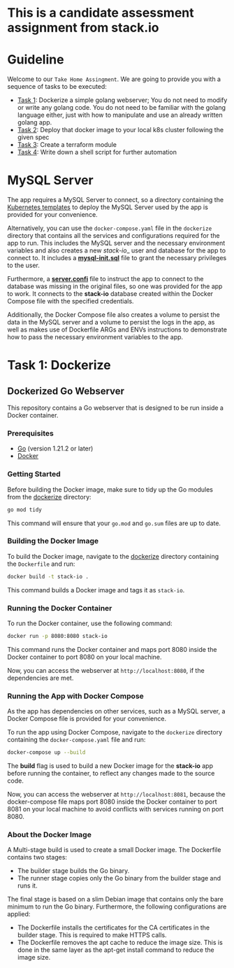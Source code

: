 # This is a candidate assessment assignment from stack.io

# Guideline

Welcome to our `Take Home Assingment`. We are going to provide you with a sequence of tasks to be executed:
* [Task 1](dockerize): Dockerize a simple golang webserver; You do not need to modify or write any golang code. You do not need to be familiar with the golang language either, just with how to manipulate and use an already written golang app.
* [Task 2](kubernetes): Deploy that docker image to your local k8s cluster following the given spec
* [Task 3](terraform): Create a terraform module
* [Task 4](linux): Write down a shell script for further automation

# MySQL Server

The app requires a MySQL Server to connect, so a directory containing the [Kubernetes templates](./kubernetes/mysql) to deploy the MySQL Server used by the app is provided for your convenience.

Alternatively, you can use the `docker-compose.yaml` file in the `dockerize` directory that contains all the services and configurations required for the app to run. This includes the MySQL server and the necessary environment variables and also creates a new _stack-io__ user and database for the app to connect to. It includes a [__mysql-init.sql__](./dockerize/mysql-init.sql) file to grant the necessary privileges to the user.

Furthermore, a [__server.confi__](./dockerize/server.confi) file to instruct the app to connect to the database was missing in the original files, so one was provided for the app to work. It connects to the __stack-io__ database created within the Docker Compose file with the specified credentials.

Additionally, the Docker Compose file also creates a volume to persist the data in the MySQL server and a volume to persist the logs in the app, as well as makes use of Dockerfile ARGs and ENVs instructions to demonstrate how to pass the necessary environment variables to the app.

# Task 1: Dockerize

## Dockerized Go Webserver

This repository contains a Go webserver that is designed to be run inside a Docker container.

### Prerequisites

- [Go](https://golang.org/dl/) (version 1.21.2 or later)
- [Docker](https://www.docker.com/products/docker-desktop)

### Getting Started

Before building the Docker image, make sure to tidy up the Go modules from the [dockerize](./dockerize) directory:

```bash
go mod tidy
```

This command will ensure that your `go.mod` and `go.sum` files are up to date.

### Building the Docker Image

To build the Docker image, navigate to the [dockerize](./dockerize) directory containing the `Dockerfile` and run:

```bash
docker build -t stack-io .
```

This command builds a Docker image and tags it as `stack-io`.

### Running the Docker Container

To run the Docker container, use the following command:

```bash
docker run -p 8080:8080 stack-io
```

This command runs the Docker container and maps port 8080 inside the Docker container to port 8080 on your local machine.

Now, you can access the webserver at `http://localhost:8080`, if the dependencies are met.

### Running the App with Docker Compose

As the app has dependencies on other services, such as a MySQL server, a Docker Compose file is provided for your convenience.

To run the app using Docker Compose, navigate to the `dockerize` directory containing the `docker-compose.yaml` file and run:

```bash
docker-compose up --build
```

The __build__ flag is used to build a new Docker image for the __stack-io__ app before running the container, to reflect any changes made to the source code.

Now, you can access the webserver at `http://localhost:8081`, because the docker-compose file maps port 8080 inside the Docker container to port 8081 on your local machine to avoid conflicts with services running on port 8080.

### About the Docker Image

A Multi-stage build is used to create a small Docker image. The Dockerfile contains two stages:

- The builder stage builds the Go binary.
- The runner stage copies only the Go binary from the builder stage and runs it.

The final stage is based on a slim Debian image that contains only the bare minimum to run the Go binary.
Furthermore, the following configurations are applied:

- The Dockerfile installs the certificates for the CA certificates in the builder stage. This is required to make HTTPS calls.
- The Dockerfile removes the apt cache to reduce the image size. This is done in the same layer as the apt-get install command to reduce the image size.